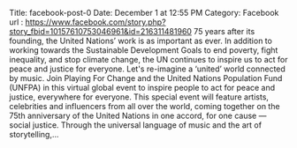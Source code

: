 Title: facebook-post-0
Date: December 1 at 12:55 PM
Category: Facebook
url : https://www.facebook.com/story.php?story_fbid=10157610753046961&id=216311481960
75 years after its founding, the United Nations’ work is as important as ever. In addition to working towards the Sustainable Development Goals to end poverty, fight inequality, and stop climate change, the UN continues to inspire us to act for peace and justice for everyone.
Let's re-imagine a ‘united’ world connected by music. Join Playing For Change and the United Nations Population Fund (UNFPA) in this virtual global event to inspire people to act for peace and justice, everywhere for everyone.
 This special event will feature artists, celebrities and influencers from all over the world, coming together on the 75th anniversary of the United Nations in one accord, for one cause — social justice.
 Through the universal language of music and the art of storytelling,...
